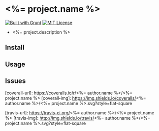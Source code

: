 # <%= project.name %>

[![Built with Grunt][grunt-img]](http://gruntjs.com/) [![MIT License][license-img]][license-url]

* <%= project.description %>

## Install

## Usage

## Issues

[grunt-img]: https://cdn.gruntjs.com/builtwith.png
[license-img]: http://img.shields.io/badge/license-MIT-blue.svg?style=flat-square
[license-url]: LICENSE-MIT

[coverall-url]: https://coveralls.io/r/<%= author.name %>/<%= project.name %>
[coverall-img]: https://img.shields.io/coveralls/<%= author.name %>/<%= project.name %>.svg?style=flat-square

[travis-url]: https://travis-ci.org/<%= author.name %>/<%= project.name %>
[travis-img]: http://img.shields.io/travis/<%= author.name %>/<%= project.name %>.svg?style=flat-square

